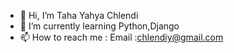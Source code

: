 - 👋 Hi, I’m Taha Yahya Chlendi
- 🌱 I’m currently learning Python,Django 
- 📫 How to reach me : Email :chlendiy@gmail.com

<!---
yahyachlendi/yahyachlendi is a ✨ special ✨ repository because its `README.md` (this file) appears on your GitHub profile.
You can click the Preview link to take a look at your changes.
--->
